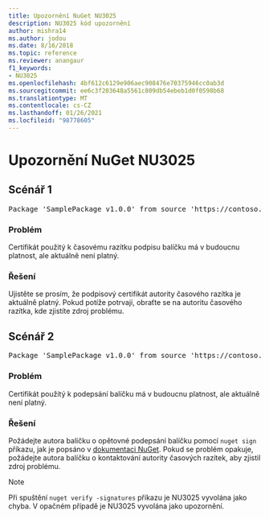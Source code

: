```yaml
---
title: Upozornění NuGet NU3025
description: NU3025 kód upozornění
author: mishra14
ms.author: jodou
ms.date: 8/16/2018
ms.topic: reference
ms.reviewer: anangaur
f1_keywords:
- NU3025
ms.openlocfilehash: 4bf612c6129e906aec908476e70375946cc0ab3d
ms.sourcegitcommit: ee6c3f203648a5561c809db54ebeb1d0f0598b68
ms.translationtype: MT
ms.contentlocale: cs-CZ
ms.lasthandoff: 01/26/2021
ms.locfileid: "98778605"
---
```

# <a name="nuget-warning-nu3025"></a>Upozornění NuGet NU3025

## <a name="scenario-1"></a>Scénář 1

<pre>Package 'SamplePackage v1.0.0' from source 'https://contoso.com/index.json': The timestamp signing certificate is not yet valid.</pre>

### <a name="issue"></a>Problém

Certifikát použitý k časovému razítku podpisu balíčku má v budoucnu platnost, ale aktuálně není platný.


### <a name="solution"></a>Řešení

Ujistěte se prosím, že podpisový certifikát autority časového razítka je aktuálně platný. Pokud potíže potrvají, obraťte se na autoritu časového razítka, kde zjistíte zdroj problému.



## <a name="scenario-2"></a>Scénář 2

<pre>Package 'SamplePackage v1.0.0' from source 'https://contoso.com/index.json': The primary signature's timestamp signing certificate is not yet valid.</pre>

### <a name="issue"></a>Problém

Certifikát použitý k podepsání balíčku má v budoucnu platnost, ale aktuálně není platný.


### <a name="solution"></a>Řešení

Požádejte autora balíčku o opětovné podepsání balíčku pomocí `nuget sign` příkazu, jak je popsáno v [dokumentaci NuGet](../../create-packages/sign-a-package.md). Pokud se problém opakuje, požádejte autora balíčku o kontaktování autority časových razítek, aby zjistil zdroj problému.


> [!Note]
> Při spuštění `nuget verify -signatures` příkazu je NU3025 vyvolána jako chyba. V opačném případě je NU3025 vyvolána jako upozornění.
